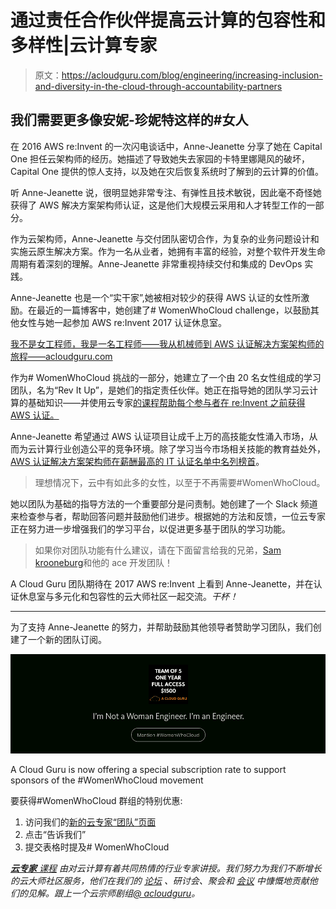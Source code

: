 # 通过责任合作伙伴提高云计算的包容性和多样性|云计算专家

> 原文：<https://acloudguru.com/blog/engineering/increasing-inclusion-and-diversity-in-the-cloud-through-accountability-partners>

## 我们需要更多像安妮-珍妮特这样的#女人

在 2016 AWS re:Invent 的一次闪电谈话中，Anne-Jeanette 分享了她在 Capital One 担任云架构师的经历。她描述了导致她失去家园的卡特里娜飓风的破坏，Capital One 提供的惊人支持，以及她在灾后恢复系统时了解到的云计算的价值。

听 Anne-Jeanette 说，很明显她非常专注、有弹性且技术敏锐，因此毫不奇怪她获得了 AWS 解决方案架构师认证，这是他们大规模云采用和人才转型工作的一部分。

作为云架构师，Anne-Jeanette 与交付团队密切合作，为复杂的业务问题设计和实施云原生解决方案。作为一名从业者，她拥有丰富的经验，对整个软件开发生命周期有着深刻的理解。Anne-Jeanette 非常重视持续交付和集成的 DevOps 实践。

Anne-Jeanette 也是一个“实干家”,她被相对较少的获得 AWS 认证的女性所激励。在最近的一篇博客中，她创建了# WomenWhoCloud challenge，以鼓励其他女性与她一起参加 AWS re:Invent 2017 认证休息室。

[我不是女工程师，我是一名工程师——我从机械师到 AWS 认证解决方案架构师的旅程——acloudguru.com](https://acloudguru.com/blog/engineering/im-not-a-woman-engineer-i-m-an-engineer)

作为# WomenWhoCloud 挑战的一部分，她建立了一个由 20 名女性组成的学习团队，名为“Rev It Up”，是她们的指定责任伙伴。她正在指导她的团队学习云计算的基础知识——并使用云专家[的课程帮助每个参与者在 re:Invent 之前获得 AWS 认证。](https://acloud.guru/courses)

Anne-Jeanette 希望通过 AWS 认证项目让成千上万的高技能女性涌入市场，从而为云计算行业创造公平的竞争环境。除了学习当今市场相关技能的教育益处外， [AWS 认证解决方案架构师在薪酬最高的 IT 认证名单中名列榜首](http://www.forbes.com/sites/louiscolumbus/2016/02/21/15-top-paying-it-certifications-in-2016-aws-certified-solutions-architect-leads-at-125k/#28ee59776702)。

> 理想情况下，云中有如此多的女性，以至于不再需要#WomenWhoCloud。

她以团队为基础的指导方法的一个重要部分是问责制。她创建了一个 Slack 频道来检查参与者，帮助回答问题并鼓励他们进步。根据她的方法和反馈，一位云专家正在努力进一步增强我们的学习平台，以促进更多基于团队的学习功能。

> 如果你对团队功能有什么建议，请在下面留言给我的兄弟，[Sam krooneburg](https://medium.com/u/d414b9320eff?source=post_page-----7be9dc0a62ec--------------------------------)和他的 ace 开发团队！

A Cloud Guru 团队期待在 2017 AWS re:Invent 上看到 Anne-Jeanette，并在认证休息室与多元化和包容性的云大师社区一起交流。*干杯！*

* * *

为了支持 Anne-Jeanette 的努力，并帮助鼓励其他领导者赞助学习团队，我们创建了一个新的团队订阅。

[![](img/996c7c43bbdc190f21dd6f92c1817fc4.png)](https://acloudguru.com/solutions/business)

A Cloud Guru is now offering a special subscription rate to support sponsors of the #WomenWhoCloud movement

要获得#WomenWhoCloud 群组的特别优惠:

1.  访问我们的[新的云专家“团队”页面](https://acloud.guru/teams)
2.  点击“告诉我们”
3.  提交表格时提及# WomenWhoCloud

[***云专家*** *课程*](https://acloud.guru/courses) *由对云计算有着共同热情的行业专家讲授。我们努力为我们不断增长的云大师社区服务，他们在我们的* [*论坛*](https://acloud.guru/forums/home) *、研讨会、聚会和* [*会议*](https://acloud.guru/serverless) *中慷慨地贡献他们的见解。跟上一个云宗师剧组*[*@ acloudguru*](https://twitter.com/acloudguru)*。*